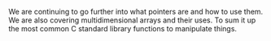 We are continuing to go further into what pointers are and how to use them. We are also covering multidimensional arrays and their uses. To sum it up the most common C standard library functions to manipulate things.
